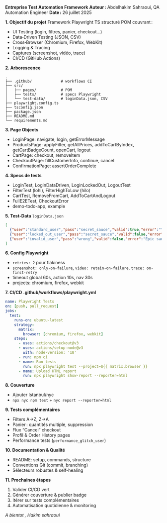 **Entreprise Test Automation Framework**
**Auteur :** Abdelhakim Sahraoui, QA Automation Engineer
**Date :** 26 juillet 2025

**1. Objectif du projet**
Framework Playwright TS structuré POM couvrant :

* UI Testing (login, filtres, panier, checkout…)
* Data‑Driven Testing (JSON, CSV)
* Cross‑Browser (Chromium, Firefox, WebKit)
* Logging & Tracing
* Captures (screenshot, vidéo, trace)
* CI/CD (GitHub Actions)

**2. Arborescence**

```
.
├── .github/             # workflows CI
├── src/
│   ├── pages/           # POM
│   ├── tests/           # specs Playwright
│   └── test-data/       # loginData.json, CSV
├── playwright.config.ts
├── tsconfig.json
├── package.json
├── README.md
└── requirements.md
```

**3. Page Objects**

* LoginPage: navigate, login, getErrorMessage
* ProductsPage: applyFilter, getAllPrices, addToCartByIndex, getCartBadgeCount, openCart, logout
* CartPage: checkout, removeItem
* CheckoutPage: fillCustomerInfo, continue, cancel
* ConfirmationPage: assertOrderComplete

**4. Specs de tests**

* LoginTest, LoginDataDriven, LoginLockedOut, LogoutTest
* FilterTest (lohi), FilterHighToLow (hilo)
* CartTest, RemoveFromCart, AddToCartAndLogout
* FullE2ETest, CheckoutError
* demo-todo-app, example

**5. Test‑Data**
`loginData.json`

```json
[
  {"user":"standard_user","pass":"secret_sauce","valid":true,"error":""},
  {"user":"locked_out_user","pass":"secret_sauce","valid":false,"error":"Epic sadface: Sorry, this user has been locked out."},
  {"user":"invalid_user","pass":"wrong","valid":false,"error":"Epic sadface: Username and password do not match any user in this service"}
]
```

**6. Config Playwright**

* `retries: 2` pour flakiness
* `screenshot: only-on-failure`, `video: retain-on-failure`, `trace: on-first-retry`
* timeout global 60s, action 10s, nav 30s
* projects: chromium, firefox, webkit

**7. CI/CD**
**.github/workflows/playwright.yml**

```yaml
name: Playwright Tests
on: [push, pull_request]
jobs:
  test:
    runs-on: ubuntu-latest
    strategy:
      matrix:
        browser: [chromium, firefox, webkit]
    steps:
      - uses: actions/checkout@v3
      - uses: actions/setup-node@v3
        with: node-version: '18'
      - run: npm ci
      - name: Run tests
        run: npx playwright test --project=${{ matrix.browser }}
      - name: Upload HTML report
        run: npx playwright show-report --reporter=html
```

**8. Couverture**

* Ajouter Istanbul/nyc
* `npx nyc npm test` + `nyc report --reporter=html`

**9. Tests complémentaires**

* Filters A→Z, Z→A
* Panier : quantités multiple, suppression
* Flux “Cancel” checkout
* Profil & Order History pages
* Performance tests (`performance_glitch_user`)

**10. Documentation & Qualité**

* README: setup, commands, structure
* Conventions Git (commit, branching)
* Sélecteurs robustes & self-healing

**11. Prochaines étapes**

1. Valider CI/CD vert
2. Générer couverture & publier badge
3. Itérer sur tests complémentaires
4. Automatisation quotidienne & monitoring

*A bientot , Hakim sahraoui*
